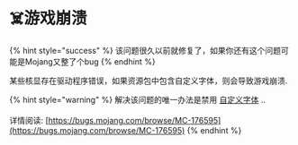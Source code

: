 # ☠️游戏崩溃

{% hint style="success" %}
该问题很久以前就修复了，如果你还有这个问题可能是Mojang又整了个bug
{% endhint %}

某些核显存在驱动程序错误，如果资源包中包含自定义字体，则会导致游戏崩溃.

{% hint style="warning" %}
解决该问题的唯一办法是禁用 [自定义字体](../../plugin-usage/adding-content/fonts/method-1.md) ..\
\
详情阅读: [https://bugs.mojang.com/browse/MC-176595](https://bugs.mojang.com/browse/MC-176595)
{% endhint %}
